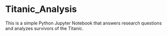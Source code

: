 # Titanic_Analysis
This is a simple Python Jupyter Notebook that answers research questions and analyzes survivors of the Titanic. 
